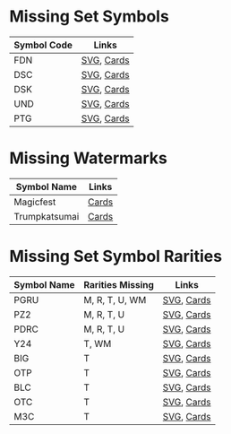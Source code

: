 # Missing Set Symbols
| Symbol Code   | Links         |
| ------------- | ------------- |
| FDN |[SVG](https://svgs.scryfall.io/sets/fdn.svg), [Cards](https://scryfall.com/sets/fdn) |
| DSC |[SVG](https://svgs.scryfall.io/sets/dsc.svg), [Cards](https://scryfall.com/sets/dsc) |
| DSK |[SVG](https://svgs.scryfall.io/sets/dsk.svg), [Cards](https://scryfall.com/sets/dsk) |
| UND |[SVG](https://svgs.scryfall.io/sets/und.svg), [Cards](https://scryfall.com/sets/tund) |
| PTG |[SVG](https://svgs.scryfall.io/sets/ptg.svg), [Cards](https://scryfall.com/sets/ptg) |

# Missing Watermarks
| Symbol Name   | Links         |
| ------------- | ------------- |
| Magicfest | [Cards](https://scryfall.com/search?q=watermark:magicfest) |
| Trumpkatsumai | [Cards](https://scryfall.com/search?q=watermark:trumpkatsumai) |

# Missing Set Symbol Rarities
| Symbol Name   | Rarities Missing | Links |
| ------------- | ---------------- | ----- |
| PGRU | M, R, T, U, WM |[SVG](https://svgs.scryfall.io/sets/pgru.svg), [Cards](https://scryfall.com/sets/ptg) |
| PZ2 | M, R, T, U |[SVG](https://svgs.scryfall.io/sets/pz2.svg), [Cards](https://scryfall.com/sets/ptg) |
| PDRC | M, R, T, U |[SVG](https://svgs.scryfall.io/sets/pdrc.svg), [Cards](https://scryfall.com/sets/ptg) |
| Y24 | T, WM |[SVG](https://svgs.scryfall.io/sets/y24.svg), [Cards](https://scryfall.com/sets/ptg) |
| BIG | T |[SVG](https://svgs.scryfall.io/sets/big.svg), [Cards](https://scryfall.com/sets/ptg) |
| OTP | T |[SVG](https://svgs.scryfall.io/sets/otp.svg), [Cards](https://scryfall.com/sets/ptg) |
| BLC | T |[SVG](https://svgs.scryfall.io/sets/blc.svg), [Cards](https://scryfall.com/sets/ptg) |
| OTC | T |[SVG](https://svgs.scryfall.io/sets/otc.svg), [Cards](https://scryfall.com/sets/ptg) |
| M3C | T |[SVG](https://svgs.scryfall.io/sets/m3c.svg), [Cards](https://scryfall.com/sets/ptg) |
